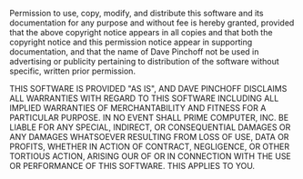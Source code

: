 Permission to use, copy, modify, and distribute this
software and its documentation for any purpose and
without fee is hereby granted, provided that the above
copyright notice appears in all copies and that both the
copyright notice and this permission notice appear in
supporting documentation, and that the name of Dave Pinchoff
not be used in advertising or publicity
pertaining to distribution of the software without
specific, written prior permission.

THIS SOFTWARE IS PROVIDED "AS IS", AND DAVE PINCHOFF
DISCLAIMS ALL WARRANTIES WITH REGARD TO THIS
SOFTWARE INCLUDING ALL IMPLIED WARRANTIES OF
MERCHANTABILITY AND FITNESS FOR A PARTICULAR PURPOSE.  IN
NO EVENT SHALL PRIME COMPUTER, INC.  BE LIABLE FOR ANY
SPECIAL, INDIRECT, OR CONSEQUENTIAL DAMAGES OR ANY
DAMAGES WHATSOEVER RESULTING FROM LOSS OF USE, DATA OR
PROFITS, WHETHER IN ACTION OF CONTRACT, NEGLIGENCE, OR
OTHER TORTIOUS ACTION, ARISING OUR OF OR IN CONNECTION
WITH THE USE OR PERFORMANCE OF THIS SOFTWARE. THIS 
APPLIES TO YOU.
